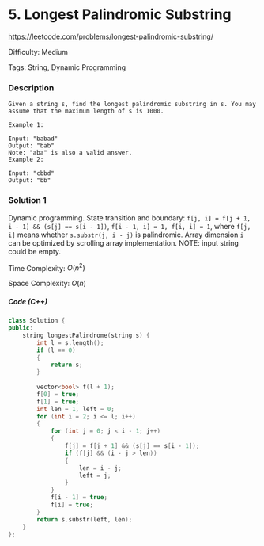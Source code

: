 # 5. Longest Palindromic Substring

<https://leetcode.com/problems/longest-palindromic-substring/>

Difficulty: Medium

Tags: String, Dynamic Programming

### Description
```plain
Given a string s, find the longest palindromic substring in s. You may assume that the maximum length of s is 1000.

Example 1:

Input: "babad"
Output: "bab"
Note: "aba" is also a valid answer.
Example 2:

Input: "cbbd"
Output: "bb"
```

### Solution 1
Dynamic programming. State transition and boundary:
`f[j, i] = f[j + 1, i - 1] && (s[j] == s[i - 1])`,
`f[i - 1, i] = 1, f[i, i] = 1`,
where `f[j, i]` means whether `s.substr(j, i - j)` is palindromic. Array dimension `i` can be optimized by scrolling array implementation. NOTE: input string could be empty.

Time Complexity: $O(n^2)$

Space Complexity: $O(n)$

##### Code (C++)
```cpp
class Solution {
public:
    string longestPalindrome(string s) {
        int l = s.length();
        if (l == 0)
        {
            return s;
        }
        
        vector<bool> f(l + 1);
        f[0] = true;
        f[1] = true;
        int len = 1, left = 0;
        for (int i = 2; i <= l; i++)
        {
            for (int j = 0; j < i - 1; j++)
            {
                f[j] = f[j + 1] && (s[j] == s[i - 1]);
                if (f[j] && (i - j > len))
                {
                    len = i - j;
                    left = j;
                }
            }
            f[i - 1] = true;
            f[i] = true;
        }
        return s.substr(left, len);
    }
};
```
